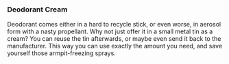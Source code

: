### Deodorant Cream

Deodorant comes either in a hard to recycle stick, or even worse, in aerosol form with a nasty propellant. Why not just offer it in a small metal tin as a cream? You can reuse the tin afterwards, or maybe even send it back to the manufacturer. This way you can use exactly the amount you need, and save yourself those armpit-freezing sprays.